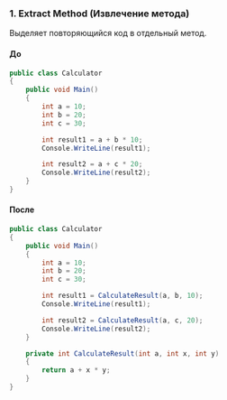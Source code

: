 ### 1. Extract Method (Извлечение метода)
Выделяет повторяющийся код в отдельный метод.
#### До
```cs
public class Calculator
{
    public void Main()
    {
        int a = 10;
        int b = 20;
        int c = 30;

        int result1 = a + b * 10;
        Console.WriteLine(result1);

        int result2 = a + c * 20;
        Console.WriteLine(result2);
    }
}
```
#### После
```cs
public class Calculator
{
    public void Main()
    {
        int a = 10;
        int b = 20;
        int c = 30;

        int result1 = CalculateResult(a, b, 10);
        Console.WriteLine(result1);

        int result2 = CalculateResult(a, c, 20);
        Console.WriteLine(result2);
    }

    private int CalculateResult(int a, int x, int y)
    {
        return a + x * y;
    }
}
```
